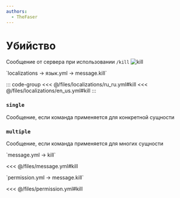 ```yaml
---
authors:
  - TheFaser
---
```


# Убийство

Сообщение от сервера при использовании `/kill`
![kill](/kill.png)

[//]: # (localization)
<!--@include: @/parts/words.md#localization--> 
<!--@include: @/parts/words.md#path--> `localizations → язык.yml → message.kill`

<!--@include: @/parts/words.md#default--> 

::: code-group
<<< @/files/localizations/ru_ru.yml#kill
<<< @/files/localizations/en_us.yml#kill
:::

### `single`

Сообщение, если команда применяется для конкретной сущности

### `multiple`

Сообщение, если команда применяется для многих сущности

[//]: # (message.yml)
<!--@include: @/parts/words.md#setting-->
<!--@include: @/parts/words.md#path--> `message.yml → kill`

<!--@include: @/parts/words.md#default-->
<<< @/files/message.yml#kill

<!--@include: @/parts/enable.md-->
<!--@include: @/parts/destination.md-->
<!--@include: @/parts/sound.md-->

[//]: # (permission.yml)
<!--@include: @/parts/words.md#permission-->
<!--@include: @/parts/words.md#path--> `permission.yml → message.kill`

<!--@include: @/parts/words.md#default-->
<<< @/files/permission.yml#kill

<!--@include: @/parts/permission/permissionTier3.md-->
<!--@include: @/parts/permission/sound.md-->